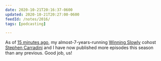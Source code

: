 ```yaml
---
date: 2020-10-21T20:16:37-0600
updated: 2020-10-21T20:27:00-0600
feedId: /notes/2016/
tags: [podcasting]

---
```


As of [15 minutes ago][8.19], my almost-7-years-running [Winning Slowly][ws] cohost [Stephen Carradini][stephen] and I have now published more episodes this season than any previous. Good job, us!

[8.19]: https://winningslowly.org/8.19/
[ws]: https://winningslowly.org
[stephen]: https://stephencarradini.com